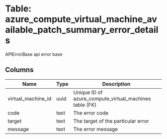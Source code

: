 
# Table: azure_compute_virtual_machine_available_patch_summary_error_details
APIErrorBase api error base
## Columns
| Name        | Type           | Description  |
| ------------- | ------------- | -----  |
|virtual_machine_id|uuid|Unique ID of azure_compute_virtual_machines table (FK)|
|code|text|The error code|
|target|text|The target of the particular error|
|message|text|The error message|
